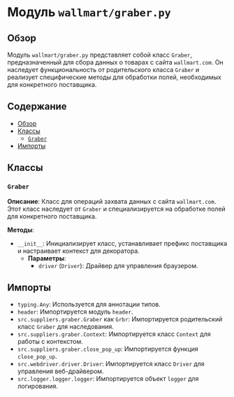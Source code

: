 # Модуль `wallmart/graber.py`

## Обзор

Модуль `wallmart/graber.py` представляет собой класс `Graber`, предназначенный для сбора данных о товарах с сайта `wallmart.com`. Он наследует функциональность от родительского класса `Graber` и реализует специфические методы для обработки полей, необходимых для конкретного поставщика.

## Содержание

- [Обзор](#обзор)
- [Классы](#классы)
    - [`Graber`](#graber)
- [Импорты](#импорты)

## Классы

### `Graber`

**Описание**: Класс для операций захвата данных с сайта `wallmart.com`. Этот класс наследует от `Graber` и специализируется на обработке полей для конкретного поставщика.

**Методы**:

- `__init__`: Инициализирует класс, устанавливает префикс поставщика и настраивает контекст для декоратора.
    - **Параметры**:
        - `driver` (`Driver`): Драйвер для управления браузером.

## Импорты

- `typing.Any`: Используется для аннотации типов.
- `header`: Импортируется модуль `header`.
- `src.suppliers.graber.Graber` как `Grbr`: Импортируется родительский класс `Graber` для наследования.
- `src.suppliers.graber.Context`: Импортируется класс `Context` для работы с контекстом.
- `src.suppliers.graber.close_pop_up`: Импортируется функция `close_pop_up`.
- `src.webdriver.driver.Driver`: Импортируется класс `Driver` для управления веб-драйвером.
- `src.logger.logger.logger`: Импортируется объект `logger` для логирования.